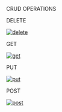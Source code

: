 CRUD OPERATIONS


DELETE

<a href="https://imgbb.com/"><img src="https://i.ibb.co/MZTK5gq/delete.png" alt="delete" border="0"></a>

GET

<a href="https://imgbb.com/"><img src="https://i.ibb.co/d56RVC8/get.png" alt="get" border="0"></a>

PUT

<a href="https://imgbb.com/"><img src="https://i.ibb.co/Jvqmy5J/put.png" alt="put" border="0"></a>


POST

<a href="https://imgbb.com/"><img src="https://i.ibb.co/Z2BB6M2/post.png" alt="post" border="0"></a>

